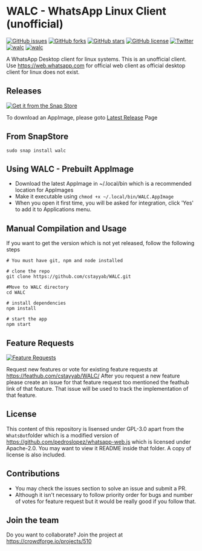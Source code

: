 # WALC - WhatsApp Linux Client (unofficial)
[![GitHub issues](https://img.shields.io/github/issues/cstayyab/WALC.svg)](https://github.com/cstayyab/WALC/issues) [![GitHub forks](https://img.shields.io/github/forks/cstayyab/WALC.svg)](https://github.com/cstayyab/WALC/network) [![GitHub stars](https://img.shields.io/github/stars/cstayyab/WALC.svg)](https://github.com/cstayyab/WALC/stargazers) [![GitHub license](https://img.shields.io/github/license/cstayyab/WALC.svg)](https://github.com/cstayyab/WALC/blob/master/LICENSE) [![Twitter](https://img.shields.io/twitter/url/https/github.com/cstayyab/WALC.svg?style=social)](https://twitter.com/intent/tweet?text=Wow:&url=https%3A%2F%2Fgithub.com%2Fcstayyab%2FWALC) [![walc](https://snapcraft.io//walc/badge.svg)](https://snapcraft.io/walc) [![walc](https://snapcraft.io//walc/trending.svg?name=0)](https://snapcraft.io/walc)

A WhatsApp Desktop client for linux systems. This is an unofficial client. Use https://web.whatsapp.com for official web client as official desktop client for linux does not exist.

## Releases
[![Get it from the Snap Store](https://snapcraft.io/static/images/badges/en/snap-store-black.svg)](https://snapcraft.io/walc)

To download an AppImage, please goto [Latest Release](https://github.com/cstayyab/WALC/releases/latest) Page

## From SnapStore
```
sudo snap install walc
```

## Using  WALC - Prebuilt AppImage 
* Download the latest AppImage in ~/.local/bin which is a recommended location for AppImages
* Make it executable using `chmod +x ~/.local/bin/WALC.AppImage`
* When you open it first time, you will be asked for integration, click 'Yes' to add it to Applications menu.

## Manual Compilation and Usage
If you want to get the version which is not yet released, follow the following steps 
```
# You must have git, npm and node installed

# clone the repo
git clone https://github.com/cstayyab/WALC.git

#Move to WALC directory
cd WALC

# install dependencies
npm install

# start the app
npm start

```
## Feature Requests
[![Feature Requests](http://feathub.com/cstayyab/WALC?format=svg)](http://feathub.com/cstayyab/WALC)

Request new features or vote for existing feature requests at https://feathub.com/cstayyab/WALC/
After you request a new feature please create an issue for that feature request too mentioned the feathub link of that feature. That issue will be used to track the implementation of that feature.

## License
This content of this repository is lisensed under GPL-3.0 apart from the `WhatsBot`folder which is a modified version of https://github.com/pedroslopez/whatsapp-web.js which is licensed under Apache-2.0. You may want to view it README inside that folder. A copy of license is also included.

## Contributions
* You may check the issues section to solve an issue and submit a PR.
* Although it isn't necessary to follow priority order for bugs and number of votes for feature request but it would be really good if you follow that.

 ## Join the team 
 Do you want to collaborate? Join the project at https://crowdforge.io/projects/510
